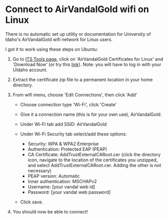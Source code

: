 # Connect to AirVandalGold wifi on Linux

There is no automatic set up utility or documentation for University of Idaho's AirVandalGold wifi network for Linux users. 

I got it to work using these steps on Ubuntu:

1. Go to [ITS Tools page](http://www.uidaho.edu/infrastructure/its/services/software/its-tools), click on 'AirVandalGold Certificates for Linux' and 'Download Now' (or try this [link](https://downloads.uidaho.edu/Support/AVGCert.zip)). Note: you will have to log in with your UIdaho account.

2. Extract the certificate zip file to a permanent location in your home directory.

3. From wifi menu, choose 'Edit Connections', then click 'Add'
    - Choose connection type 'Wi-Fi', click 'Create'
    
    - Give it a connection name (this is for your own use), AirVandalGold.
    
    - Under Wi-Fi tab add SSID: AirVandalGold
    
    - Under Wi-Fi Security tab select/add these options:
      - Security: WPA & WPA2 Enterprise
      - Authentication: Protected EAP (PEAP)
      - CA Certificate: AddTrustExternalCARoot.cer (click the directory icon, navigate to the location of the certificates you unzipped, and select AddTrustExternalCARoot.cer. Adding the other is not necessary)
      - PEAP version: Automatic
      - Inner authentication: MSCHAPv2
      - Username: [your vandal web id]
      - Password: [your vandal web password]
    
    - Click save.

4. You should now be able to connect!